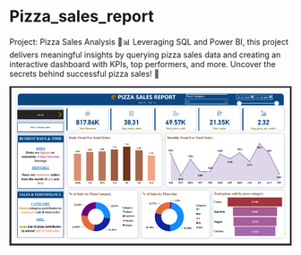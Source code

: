 # Pizza_sales_report
Project: Pizza Sales Analysis 🍕📊  Leveraging SQL and Power BI, this project delivers meaningful insights by querying pizza sales data and creating an interactive dashboard with KPIs, top performers, and more. Uncover the secrets behind successful pizza sales! 🚀

![logo](https://github.com/RamVish1997/Pizza_sales_report/blob/main/Screenshot%202023-08-01%20223416.png)
